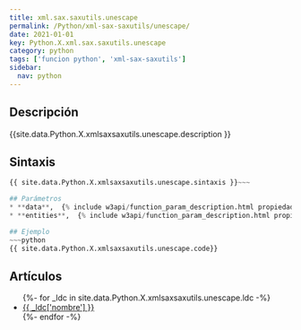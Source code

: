 ```yaml
---
title: xml.sax.saxutils.unescape
permalink: /Python/xml-sax-saxutils/unescape/
date: 2021-01-01
key: Python.X.xml.sax.saxutils.unescape
category: python
tags: ['funcion python', 'xml-sax-saxutils']
sidebar: 
  nav: python
---
```


## Descripción
{{site.data.Python.X.xmlsaxsaxutils.unescape.description }}

## Sintaxis
~~~python
{{ site.data.Python.X.xmlsaxsaxutils.unescape.sintaxis }}~~~

## Parámetros
* **data**,  {% include w3api/function_param_description.html propiedad=site.data.Python.X.xml.sax.saxutils.unescape valor="data" %}
* **entities**,  {% include w3api/function_param_description.html propiedad=site.data.Python.X.xml.sax.saxutils.unescape valor="entities" %}

## Ejemplo
~~~python
{{ site.data.Python.X.xmlsaxsaxutils.unescape.code}}
~~~

## Artículos
<ul>
{%- for _ldc in site.data.Python.X.xmlsaxsaxutils.unescape.ldc -%}
   <li>
       <a href="{{_ldc['url'] }}">{{ _ldc['nombre'] }}</a>
   </li>
{%- endfor -%}
</ul>
